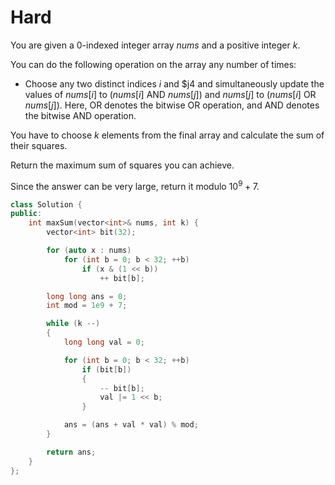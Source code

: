 # Hard

You are given a 0-indexed integer array $nums$ and a positive integer $k$.

You can do the following operation on the array any number of times:

- Choose any two distinct indices $i$ and $j4 and simultaneously update the values of $nums[i]$ to $(nums[i]$ AND $nums[j])$ and $nums[j]$ to $(nums[i]$ OR $nums[j])$. Here, OR denotes the bitwise OR operation, and AND denotes the bitwise AND operation.

You have to choose $k$ elements from the final array and calculate the sum of their squares.

Return the maximum sum of squares you can achieve.

Since the answer can be very large, return it modulo $10^9 + 7$.

```cpp
class Solution {
public:
    int maxSum(vector<int>& nums, int k) {
        vector<int> bit(32);

        for (auto x : nums)
            for (int b = 0; b < 32; ++b)
                if (x & (1 << b))
                    ++ bit[b];

        long long ans = 0;
        int mod = 1e9 + 7;

        while (k --)
        {
            long long val = 0;

            for (int b = 0; b < 32; ++b)
                if (bit[b])
                {
                    -- bit[b];
                    val |= 1 << b;
                }

            ans = (ans + val * val) % mod;
        }

        return ans;
    }
};
```
